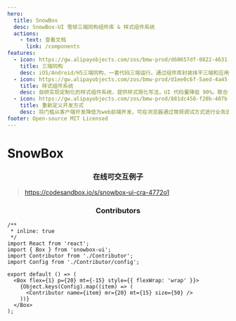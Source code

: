 ```yaml
---
hero:
  title: SnowBox
  desc: SnowBox-UI 雪球三端同构组件库 & 样式组件系统
  actions:
    - text: 查看文档
      link: /components
features:
  - icon: https://gw.alipayobjects.com/zos/bmw-prod/d60657df-0822-4631-9d7c-e7a869c2f21c/k79dmz3q_w126_h126.png
    title: 三端同构
    desc: iOS/Android/H5三端同构，一套代码三端运行。通过组件库封装抹平三端和应用间差异，大幅提升业务开发效率。无需额外开发，可将雪球客户端内容和体验完整复刻同步到微信体系。
  - icon: https://gw.alipayobjects.com/zos/bmw-prod/d1ee0c6f-5aed-4a45-a507-339a4bfe076c/k7bjsocq_w144_h144.png
    title: 样式组件系统
    desc: 自研实现定制化的样式组件系统，提供样式简化写法，UI 代码量降低 90%。联合设计团队对雪球 Design 设计组件进行工程封装，封装屏幕适配、日夜主题适配等通用样式逻辑。
  - icon: https://gw.alipayobjects.com/zos/bmw-prod/881dc458-f20b-407b-947a-95104b5ec82b/k79dm8ih_w144_h144.png
    title: 重新定义开发方式
    desc: 将门槛从客户端开发降低为web前端开发，可在浏览器通过常规调试方式进行业务逻辑开发、状态管理和接口联调，无需启动模拟器或连接真机。通过组件库简写提升开发体验。
footer: Open-source MIT Licensed
---
```


# SnowBox

### <center>在线可交互例子</center>

> https://codesandbox.io/s/snowbox-ui-cra-4772o1

### <center>Contributors</center>

```tsx
/**
 * inline: true
 */
import React from 'react';
import { Box } from 'snowbox-ui';
import Contributor from './Contributor';
import Config from './Contributor/config';

export default () => (
  <Box flex={1} p={20} mt={-15} style={{ flexWrap: 'wrap' }}>
    {Object.keys(Config).map((item) => (
      <Contributor name={item} mr={20} mt={15} size={50} />
    ))}
  </Box>
);
```
